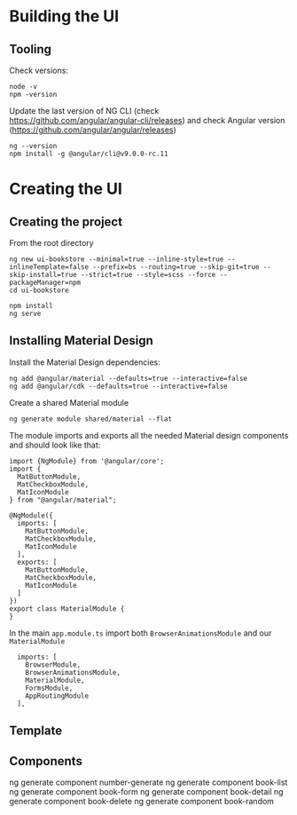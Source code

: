 # Building the UI

## Tooling 

Check versions:

``` 
node -v
npm -version
```

Update the last version of NG CLI  (check https://github.com/angular/angular-cli/releases) and check Angular version (https://github.com/angular/angular/releases)

```
ng --version
npm install -g @angular/cli@v9.0.0-rc.11
```

# Creating the UI

## Creating the project

From the root directory 

```
ng new ui-bookstore --minimal=true --inline-style=true --inlineTemplate=false --prefix=bs --routing=true --skip-git=true --skip-install=true --strict=true --style=scss --force --packageManager=npm
cd ui-bookstore

npm install
ng serve
```

## Installing Material Design

Install the Material Design dependencies: 

```
ng add @angular/material --defaults=true --interactive=false
ng add @angular/cdk --defaults=true --interactive=false
```

Create a shared Material module

```
ng generate module shared/material --flat 
```

The module imports and exports all the needed Material design components and should look like that:

```
import {NgModule} from '@angular/core';
import {
  MatButtonModule,
  MatCheckboxModule,
  MatIconModule
} from "@angular/material";

@NgModule({
  imports: [
    MatButtonModule,
    MatCheckboxModule,
    MatIconModule
  ],
  exports: [
    MatButtonModule,
    MatCheckboxModule,
    MatIconModule
  ]
})
export class MaterialModule {
}
```

In the main `app.module.ts` import both `BrowserAnimationsModule` and our `MaterialModule`

```
  imports: [
    BrowserModule,
    BrowserAnimationsModule,
    MaterialModule,
    FormsModule,
    AppRoutingModule
  ],
```

## Template


## Components

ng generate component number-generate
ng generate component book-list
ng generate component book-form
ng generate component book-detail
ng generate component book-delete
ng generate component book-random
